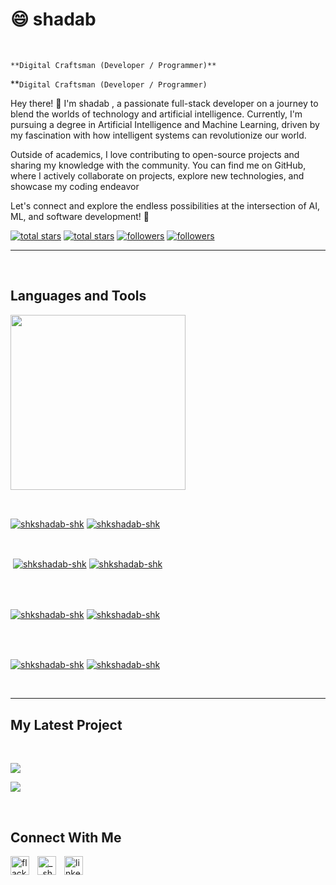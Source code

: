 <h1>😄 shadab</h1>
<br /> 

                    
`**Digital Craftsman (Developer / Programmer)**`

                    
**`Digital Craftsman (Developer / Programmer)`

                    

<p align="left">Hey there! 👋 I'm shadab , a passionate full-stack developer on a journey to blend the worlds of technology and artificial intelligence. Currently, I'm pursuing a degree in Artificial Intelligence and Machine Learning, driven by my fascination with how intelligent systems can revolutionize our world.

Outside of academics, I love contributing to open-source projects and sharing my knowledge with the community. You can find me on GitHub, where I actively collaborate on projects, explore new technologies, and showcase my coding endeavor

Let's connect and explore the endless possibilities at the intersection of AI, ML, and software development! 🚀</p>
<p align="left"> 
  <a href="https://github.com/shkshadab-shk?tab=repositories&sort=stargazers#gh-light-mode-only">
    <img alt="total stars" title="Total stars on GitHub" src="https://custom-icon-badges.demolab.com/github/stars/shkshadab-shk?color=3ea97d&style=for-the-badge&labelColor=40b682&logo=star#gh-light-mode-only"/></a>
  
  <a href="https://github.com/shkshadab-shk?tab=repositories&sort=stargazers#gh-dark-mode-only">
    <img alt="total stars" title="Total stars on GitHub" src="https://custom-icon-badges.demolab.com/github/stars/shkshadab-shk?color=655489&style=for-the-badge&labelColor=c691e9&logo=star#gh-dark-mode-only"/></a>
  
  <a href="https://github.com/shkshadab-shk?tab=followers#gh-light-mode-only">
    <img alt="followers" title="Follow me on Github" src="https://custom-icon-badges.demolab.com/github/followers/shkshadab-shk?color=2c4954&labelColor=2c3e50&style=for-the-badge&logo=person-add&label=Follow&logoColor=white#gh-light-mode-only"/></a>
    
  <a href="https://github.com/shkshadab-shk?tab=followers#gh-dark-mode-only">
    <img alt="followers" title="Follow me on Github" src="https://custom-icon-badges.demolab.com/github/followers/shkshadab-shk?color=dacc84&labelColor=f9e692&style=for-the-badge&logo=person-add&label=Follow&logoColor=white#gh-dark-mode-only"/></a>
</p>

---
<br />

                    

<h2>Languages and Tools</h2> 
<p align="left">
<img width="280px"  src="https://skillicons.dev/icons?i=html,css,java,javascript,bootstrap,php,c,c++&perline=9"  />
</p>
<br />

                    

<p><a href="https://github.com/shkshadab-shk#gh-dark-mode-only" target="_blank"><img align="center" src="https://github-readme-stats.vercel.app/api/top-langs/?username=shkshadab-shk&langs_count=6&show_icon=true&layout=compact&theme=nightowl#gh-dark-mode-only" alt="shkshadab-shk" /></a>
  <a href="https://github.com/shkshadab-shk#gh-light-mode-only" target="_blank"><img align="center" src="https://github-readme-stats.vercel.app/api/top-langs/?username=shkshadab-shk&langs_count=6&show_icon=true&layout=compact&theme=vue#gh-light-mode-only" alt="shkshadab-shk" /></a>
</p>

<br />

<p>&nbsp;<a href="https://github.com/shkshadab-shk#gh-dark-mode-only" target="_blank"><img align="center" src="https://github-readme-stats.vercel.app/api?username=shkshadab-shk&count_private=true&show_icons=true&theme=nightowl#gh-dark-mode-only" alt="shkshadab-shk" /></a>
<a href="https://github.com/shkshadab-shk#gh-light-mode-only" target="_blank"><img align="center" src="https://github-readme-stats.vercel.app/api?username=shkshadab-shk&count_private=true&show_icons=true&theme=vue#gh-light-mode-only" alt="shkshadab-shk" /></a>
</p> 
<br>
<br />

<p><a href="https://github.com/shkshadab-shk#gh-dark-mode-only" target="_blank"><img align="center" src="https://streak-stats.demolab.com?user=shkshadab-shk&theme=nightowl#gh-dark-mode-only" alt="shkshadab-shk"/></a>
<a href="https://github.com/shkshadab-shk#gh-light-mode-only" target="_blank"><img align="center" src="https://streak-stats.demolab.com?user=shkshadab-shk&theme=vue#gh-light-mode-only" alt="shkshadab-shk"/></a></p>
<br/>
<br />

<p><a href="https://github.com/shkshadab-shk#gh-dark-mode-only" target="_blank"><img align="center" src="https://github-readme-activity-graph.cyclic.app/graph?username=shkshadab-shk&theme=nightowl#gh-dark-mode-only" alt="shkshadab-shk" /></a>
<a href="https://github.com/shkshadab-shk#gh-light-mode-only" target="_blank"><img align="center" src="https://github-readme-activity-graph.cyclic.app/graph?username=shkshadab-shk&theme=vue#gh-light-mode-only" alt="shkshadab-shk" /></a></p>
<br/>

---


                    

<h2>My Latest Project</h2> 
<br />
<p><a href="https://github.com/shkshadab-shk/finexo-html#gh-dark-mode-only" target="_blank"><img align="center" src="https://github-readme-stats.vercel.app/api/pin/?username=shkshadab-shk&repo=finexo-html&theme=nightowl&show_owner=true#gh-dark-mode-only"/></a></p>
<p><a href="https://github.com/shkshadab-shk/finexo-html#gh-light-mode-only" target="_blank"><img align="center" src="https://github-readme-stats.vercel.app/api/pin/?username=shkshadab-shk&repo=finexo-html&theme=vue&show_owner=true#gh-light-mode-only"/></a></p>
<br />


                    

<h2>Connect With Me</h2> 
<p align="left">
<a href="https://twitter.com/flack758113" target="_blank"><img align="left" width="30px" style="padding-right:10px;" src="https://raw.githubusercontent.com/rahuldkjain/github-profile-readme-generator/master/src/images/icons/Social/twitter.svg" alt="flack758113" /></a>
<a href="https://instagram.com/__shadab.___" target="_blank"><img align="left" width="30px" style="padding-right:10px" src="https://raw.githubusercontent.com/rahuldkjain/github-profile-readme-generator/master/src/images/icons/Social/instagram.svg" alt="__shadab.___" /></a>
<a href="https://www.linkedin.com/in/shaikh-shadab-b5b3b31b6/" target="_blank"><img align="left" alt="linkedin" width="30px" style="padding-right: 10px;" src="https://cdn.jsdelivr.net/gh/devicons/devicon/icons/linkedin/linkedin-original.svg" /></a>
</p>
